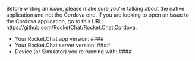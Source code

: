 Before writing an issue, please make sure you're talking about the native application and not the Cordova one. If you are looking to open an issue to the Cordova application, go to this URL: https://github.com/RocketChat/Rocket.Chat.Cordova.

- Your Rocket.Chat app version: ####
- Your Rocket.Chat server version: ####
- Device (or Simulator) you're running with: ####

